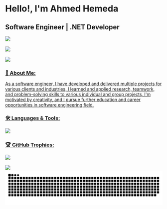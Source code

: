 <h1 align="left">Hello!, I'm Ahmed Hemeda</h1>

<h2 align="left">Software Engineer | .NET Developer</h2>

  <p align="left"> <!-- Google Me -->
    <a href="https://www.google.com.eg/search?q=ahmed+hemeda">
    <img src="https://readme-typing-svg.herokuapp.com/?lines=Visit%20my%20LinkedIn%20Profile;I%20Post%20Insightful%20Content;Follow%20to%20get%20New%20Updates&font=Bold%20Code&center=true&height=55&color=30D050&pause=1750&vCenter=true&size=22">
  </p>

  <p align="left">
    <a href="https://www.linkedin.com/in/a-hemeda">
    <img src="https://img.shields.io/badge/LinkedIn-0060A0?style=for-the-badge&logo=linkedin&logoColor=white" height="50"/>
  <p align="left">
    <img src="https://komarev.com/ghpvc/?username=a-hemeda&color=4010B0" height="25"/>
  </p>

<h3 align="left">💎 About Me:</h3>
  <p align="left">As a software engineer, I have developed and delivered multiple projects for various clients and industries, I learned and applied research, teamwork, and problem-solving skills to various individual and group projects, I'm motivated by creativity, and I pursue further education and career opportunities in software engineering field.
  </p>

<h3 align="left">🛠️ Languages & Tools:</h3>
  <p align="left">
    <img src="https://skillicons.dev/icons?i=cpp,cs,dotnet,html,css,bootstrap,js,angular,git,postman,stackoverflow&perline=11"/>
  </p>

<h3 align="left">🏆 GitHub Trophies:</h3>
  <p align="left">
    <img src="https://github-profile-trophy.vercel.app/?username=a-hemeda&theme=onestar&row=1&column=7"/>
  </p>
  
  <p align="left">
    <img src="https://github-readme-stats.vercel.app/api/top-langs?username=a-hemeda&layout=compact&langs_count=5&theme=codeSTACKr"/>
    <a/> <!-- Snake -->
    <img src="https://raw.githubusercontent.com/platane/snk/output/github-contribution-grid-snake-dark.svg">
  </p>
